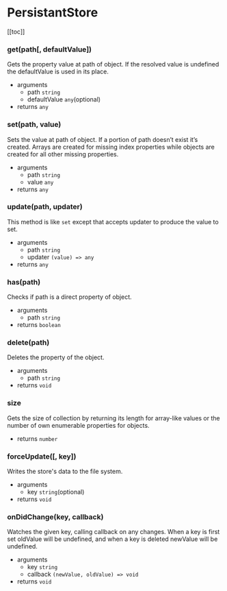 # PersistantStore

[[toc]]

### get(path[, defaultValue])
Gets the property value at path of object. If the resolved value is undefined the defaultValue is used in its place.
* arguments
  * path `string`
  * defaultValue `any`(optional)
* returns `any`


### set(path, value)
Sets the value at path of object. If a portion of path doesn’t exist it’s created. Arrays are created for missing index properties while objects are created for all other missing properties.
* arguments
  * path `string`
  * value `any`
* returns `any`


### update(path, updater)
This method is like `set` except that accepts updater to produce the value to set. 
* arguments
  * path `string`
  * updater `(value) => any`
* returns `any`

### has(path)
Checks if path is a direct property of object.
* arguments
  * path `string`
* returns `boolean`


### delete(path)
Deletes the property of the object.
* arguments
  * path `string`
* returns `void`


### size
Gets the size of collection by returning its length for array-like values or the number of own enumerable properties for objects.
* returns `number`




<!-- Persistant Store part begins -->




### forceUpdate([, key])
Writes the store's data to the file system.
* arguments
  * key `string`(optional)
* returns `void`

### onDidChange(key, callback)
Watches the given key, calling callback on any changes. When a key is first set oldValue will be undefined, and when a key is deleted newValue will be undefined.
* arguments
  * key `string`
  * callback `(newValue, oldValue) => void`
* returns `void`